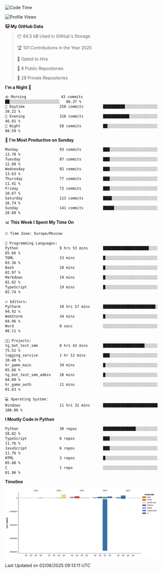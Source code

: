 <!--START_SECTION:waka-->
![Code Time](http://img.shields.io/badge/Code%20Time-686%20hrs%205%20mins-blue)

![Profile Views](http://img.shields.io/badge/Profile%20Views-0-blue)

**🐱 My GitHub Data** 

> 📦 64.5 kB Used in GitHub's Storage 
 > 
> 🏆 101 Contributions in the Year 2025
 > 
> 💼 Opted to Hire
 > 
> 📜 8 Public Repositories 
 > 
> 🔑 28 Private Repositories 
 > 
**I'm a Night 🦉** 

```text
🌞 Morning                43 commits          ██░░░░░░░░░░░░░░░░░░░░░░░   06.37 % 
🌆 Daytime                258 commits         ██████████░░░░░░░░░░░░░░░   38.22 % 
🌃 Evening                316 commits         ████████████░░░░░░░░░░░░░   46.81 % 
🌙 Night                  58 commits          ██░░░░░░░░░░░░░░░░░░░░░░░   08.59 % 
```
📅 **I'm Most Productive on Sunday** 

```text
Monday                   93 commits          ███░░░░░░░░░░░░░░░░░░░░░░   13.78 % 
Tuesday                  87 commits          ███░░░░░░░░░░░░░░░░░░░░░░   12.89 % 
Wednesday                92 commits          ███░░░░░░░░░░░░░░░░░░░░░░   13.63 % 
Thursday                 77 commits          ███░░░░░░░░░░░░░░░░░░░░░░   11.41 % 
Friday                   72 commits          ███░░░░░░░░░░░░░░░░░░░░░░   10.67 % 
Saturday                 113 commits         ████░░░░░░░░░░░░░░░░░░░░░   16.74 % 
Sunday                   141 commits         █████░░░░░░░░░░░░░░░░░░░░   20.89 % 
```


📊 **This Week I Spent My Time On** 

```text
🕑︎ Time Zone: Europe/Moscow

💬 Programming Languages: 
Python                   9 hrs 53 mins       █████████████████████░░░░   85.66 % 
TOML                     23 mins             █░░░░░░░░░░░░░░░░░░░░░░░░   03.36 % 
Bash                     20 mins             █░░░░░░░░░░░░░░░░░░░░░░░░   02.97 % 
Markdown                 19 mins             █░░░░░░░░░░░░░░░░░░░░░░░░   02.82 % 
TypeScript               19 mins             █░░░░░░░░░░░░░░░░░░░░░░░░   02.74 % 

🔥 Editors: 
PyCharm                  10 hrs 57 mins      ████████████████████████░   94.92 % 
WebStorm                 34 mins             █░░░░░░░░░░░░░░░░░░░░░░░░   04.96 % 
Word                     0 secs              ░░░░░░░░░░░░░░░░░░░░░░░░░   00.11 % 

🐱‍💻 Projects: 
tg_bot_test_smm          8 hrs 43 mins       ███████████████████░░░░░░   75.51 % 
logging_service          1 hr 12 mins        ███░░░░░░░░░░░░░░░░░░░░░░   10.40 % 
hr_game_main             39 mins             █░░░░░░░░░░░░░░░░░░░░░░░░   05.66 % 
tg_bot_test_smm_admin    28 mins             █░░░░░░░░░░░░░░░░░░░░░░░░   04.09 % 
hr_game_auth             11 mins             ░░░░░░░░░░░░░░░░░░░░░░░░░   01.63 % 

💻 Operating System: 
Windows                  11 hrs 32 mins      █████████████████████████   100.00 % 
```

**I Mostly Code in Python** 

```text
Python                   30 repos            ███████████████░░░░░░░░░░   58.82 % 
TypeScript               6 repos             ███░░░░░░░░░░░░░░░░░░░░░░   11.76 % 
JavaScript               6 repos             ███░░░░░░░░░░░░░░░░░░░░░░   11.76 % 
HTML                     3 repos             █░░░░░░░░░░░░░░░░░░░░░░░░   05.88 % 
C                        1 repo              ░░░░░░░░░░░░░░░░░░░░░░░░░   01.96 % 
```



**Timeline**

![Lines of Code chart](https://raw.githubusercontent.com/adlemx/adlemx/main/assets/bar_graph.png)


 Last Updated on 02/06/2025 09:13:11 UTC
<!--END_SECTION:waka-->
